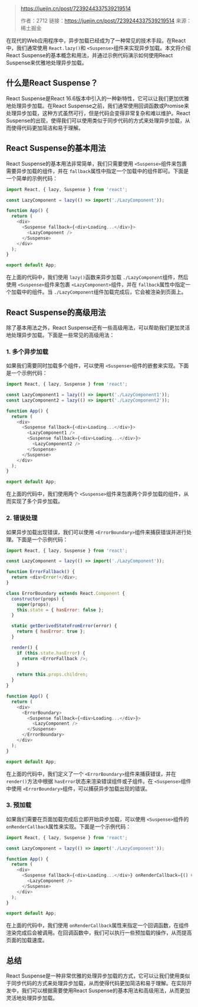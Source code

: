 > https://juejin.cn/post/7239244337539219514
>
> 作者：2712
> 链接：https://juejin.cn/post/7239244337539219514
> 来源：稀土掘金



在现代的Web应用程序中，异步加载已经成为了一种常见的技术手段。在React中，我们通常使用 `React.lazy()`和 `<Suspense>`组件来实现异步加载。本文将介绍React Suspense的基本概念和用法，并通过示例代码演示如何使用React Suspense来优雅地处理异步加载。


## 什么是React Suspense？

React Suspense是React 16.6版本中引入的一种新特性，它可以让我们更加优雅地处理异步加载。在React Suspense之前，我们通常使用回调函数或Promise来处理异步加载，这种方式虽然可行，但是代码会变得非常复杂和难以维护。React Suspense的出现，使得我们可以使用类似于同步代码的方式来处理异步加载，从而使得代码更加简洁和易于理解。

## React Suspense的基本用法

React Suspense的基本用法非常简单，我们只需要使用 `<Suspense>`组件来包裹需要异步加载的组件，并在 `fallback`属性中指定一个加载中的组件即可。下面是一个简单的示例代码：

```js
import React, { lazy, Suspense } from 'react';

const LazyComponent = lazy(() => import('./LazyComponent'));

function App() {
  return (
    <div>
      <Suspense fallback={<div>Loading...</div>}>
        <LazyComponent />
      </Suspense>
    </div>
  );
}

export default App;

```


在上面的代码中，我们使用 `lazy()`函数来异步加载 `./LazyComponent`组件，然后使用 `<Suspense>`组件来包裹 `<LazyComponent>`组件，并在 `fallback`属性中指定一个加载中的组件。当 `./LazyComponent`组件加载完成后，它会被渲染到页面上。

## React Suspense的高级用法

除了基本用法之外，React Suspense还有一些高级用法，可以帮助我们更加灵活地处理异步加载。下面是一些常见的高级用法：

### 1. 多个异步加载

如果我们需要同时加载多个组件，可以使用 `<Suspense>`组件的嵌套来实现。下面是一个示例代码：

```js
import React, { lazy, Suspense } from 'react';

const LazyComponent1 = lazy(() => import('./LazyComponent1'));
const LazyComponent2 = lazy(() => import('./LazyComponent2'));

function App() {
  return (
    <div>
      <Suspense fallback={<div>Loading...</div>}>
        <LazyComponent1 />
        <Suspense fallback={<div>Loading...</div>}>
          <LazyComponent2 />
        </Suspense>
      </Suspense>
    </div>
  );
}

export default App;

```


在上面的代码中，我们使用两个 `<Suspense>`组件来包裹两个异步加载的组件，从而实现了多个异步加载。

### 2. 错误处理

如果异步加载出现错误，我们可以使用 `<ErrorBoundary>`组件来捕获错误并进行处理。下面是一个示例代码：

```js
import React, { lazy, Suspense } from 'react';

const LazyComponent = lazy(() => import('./LazyComponent'));

function ErrorFallback() {
  return <div>Error!</div>;
}

class ErrorBoundary extends React.Component {
  constructor(props) {
    super(props);
    this.state = { hasError: false };
  }

  static getDerivedStateFromError(error) {
    return { hasError: true };
  }

  render() {
    if (this.state.hasError) {
      return <ErrorFallback />;
    }

    return this.props.children;
  }
}

function App() {
  return (
    <div>
      <ErrorBoundary>
        <Suspense fallback={<div>Loading...</div>}>
          <LazyComponent />
        </Suspense>
      </ErrorBoundary>
    </div>
  );
}

export default App;


```

在上面的代码中，我们定义了一个 `<ErrorBoundary>`组件来捕获错误，并在 `render()`方法中根据 `hasError`状态来渲染错误组件或子组件。在 `<Suspense>`组件中使用 `<ErrorBoundary>`组件，可以捕获异步加载出现的错误。


### 3. 预加载

如果我们需要在页面加载完成后立即开始异步加载，可以使用 `<Suspense>`组件的 `onRenderCallback`属性来实现。下面是一个示例代码：

```js
import React, { lazy, Suspense } from 'react';

const LazyComponent = lazy(() => import('./LazyComponent'));

function App() {
  return (
    <div>
      <Suspense fallback={<div>Loading...</div>} onRenderCallback={() => console.log('Rendered!')}>
        <LazyComponent />
      </Suspense>
    </div>
  );
}

export default App;

```

在上面的代码中，我们使用 `onRenderCallback`属性来指定一个回调函数，在组件渲染完成后会被调用。在回调函数中，我们可以执行一些预加载的操作，从而提高页面的加载速度。

## 总结

React Suspense是一种非常优雅的处理异步加载的方式，它可以让我们使用类似于同步代码的方式来处理异步加载，从而使得代码更加简洁和易于理解。在实际开发中，我们可以根据需要使用React Suspense的基本用法和高级用法，从而更加灵活地处理异步加载。
